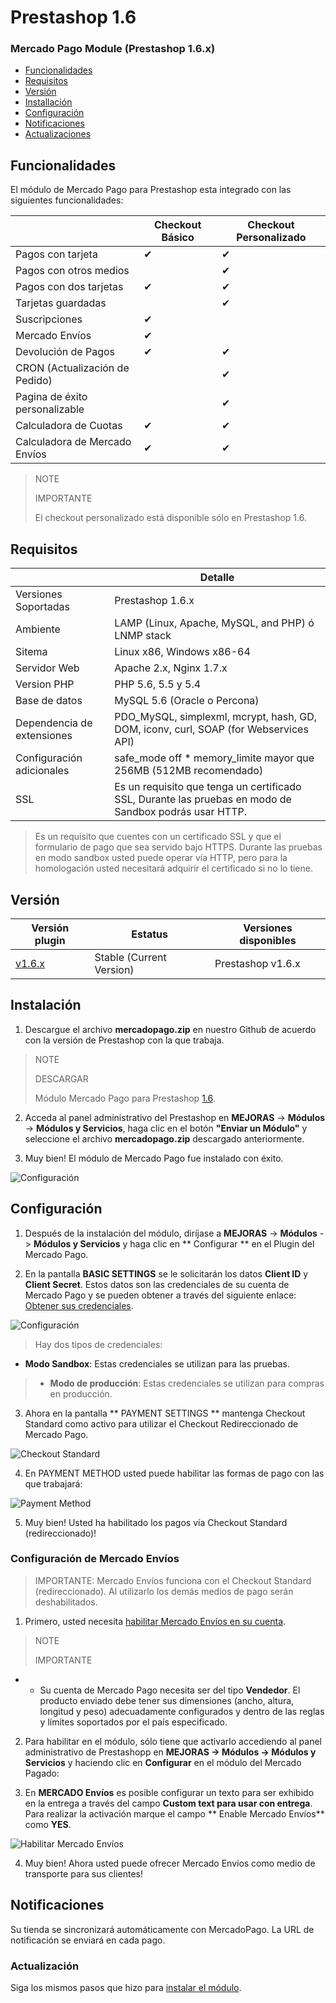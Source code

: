 # Prestashop 1.6


### Mercado Pago Module (Prestashop 1.6.x)

* [Funcionalidades](#bookmark_Funcionalidades)
* [Requisitos](#bookmark_Requisitos)
* [Versión](#bookmark_Versión)
* [Installación](#bookmark_Instalación)
* [Configuración](#bookmark_Configuración)
* [Notificaciones](#bookmark_Notificaciones)
* [Actualizaciones](#bookmark_Actualizaciones)

## Funcionalidades

El módulo de Mercado Pago para Prestashop esta integrado con las siguientes funcionalidades:


|                                	| Checkout Básico 	| Checkout Personalizado 	|
|--------------------------------	|-----------------	|------------------------	|
| Pagos con tarjeta              	| ✔               	| ✔                      	|
| Pagos con otros medios         	|                 	| ✔                      	|
| Pagos con dos tarjetas         	| ✔               	| ✔                      	|
| Tarjetas guardadas             	|                 	| ✔                      	|
| Suscripciones                  	| ✔               	|                        	|
| Mercado Envíos                  	| ✔               	|                        	|
| Devolución de Pagos            	| ✔               	| ✔                      	|
| CRON (Actualización de Pedido) 	|                 	| ✔                      	|
| Pagina de éxito personalizable 	|                 	| ✔                      	|
| Calculadora de Cuotas          	| ✔               	| ✔                      	|
| Calculadora de Mercado Envíos     | ✔               	| ✔                      	|

> NOTE
>
> IMPORTANTE
>
> El checkout personalizado está disponible sólo en Prestashop 1.6.

## Requisitos

|                            | Detalle                                                                                        |
|----------------------------|------------------------------------------------------------------------------------------------|
| Versiones Soportadas       | Prestashop 1.6.x                                                                       |
| Ambiente                   | LAMP (Linux, Apache, MySQL, and PHP) ó LNMP stack                                              |
| Sitema                     | Linux x86, Windows x86-64                                                                      |
| Servidor Web               | Apache 2.x,  Nginx 1.7.x                                                                       |
| Version PHP                | PHP 5.6, 5.5 y 5.4                                                                             |
| Base de datos              | MySQL 5.6 (Oracle o Percona)                                                                  |
| Dependencia de extensiones | PDO_MySQL, simplexml, mcrypt, hash, GD, DOM, iconv, curl, SOAP (for Webservices API)           |
| Configuración adicionales  | safe_mode off * memory_limite mayor que 256MB (512MB recomendado)                              |
| SSL                        | Es un requisito que tenga un certificado SSL, Durante las pruebas en modo de Sandbox podrás usar HTTP.|

>Es un requisito que cuentes con un certificado SSL y que el formulario de pago que sea servido bajo HTTPS. Durante las pruebas en modo sandbox usted puede operar vía HTTP, pero para la homologación usted necesitará adquirir el certificado si no lo tiene.

## Versión

| Versión plugin                                               | Estatus                   | Versiones disponibles |
|-------------------------------------------------------------|--------------------------|---------------------|
| [v1.6.x](https://github.com/mercadopago/cart-prestashop-6/) | Stable (Current Version) | Prestashop v1.6.x   |

## Instalación

1) Descargue el archivo **mercadopago.zip** en nuestro Github de acuerdo con la versión de Prestashop con la que trabaja.

> NOTE
>
> DESCARGAR
>
> Módulo Mercado Pago para Prestashop [1.6](https://github.com/mercadopago/cart-prestashop-6/blob/master/mercadopago.zip).

2) Acceda al panel administrativo del Prestashop en **MEJORAS** -> **Módulos** -> **Módulos y Servicios**, haga clic en el botón **"Enviar un Módulo"** y seleccione el archivo **mercadopago.zip** descargado anteriormente.

3) Muy bien! El módulo de Mercado Pago fue instalado con éxito.

![Configuración](/images/prestashop_select_mp_file.gif)


## Configuración

1) Después de la instalación del módulo, diríjase a **MEJORAS** -> **Módulos** -> **Módulos y Servicios** y haga clic en ** Configurar ** en el Plugin del Mercado Pago.

2) En la pantalla **BASIC SETTINGS** se le solicitarán los datos **Client ID** y **Client Secret**. Estos datos son las credenciales de su cuenta de Mercado Pago y se pueden obtener a través del siguiente enlace: [Obtener sus credenciales](https://www.mercadopago.com/mla/account/credentials?type=basic).

![Configuración](/images/prestashop_credentials_configuration.gif)

> Hay dos tipos de credenciales:
* **Modo Sandbox**: Estas credenciales se utilizan para las pruebas.
> * **Modo de producción**: Estas credenciales se utilizan para compras en producción.

3) Ahora en la pantalla ** PAYMENT SETTINGS ** mantenga Checkout Standard como activo para utilizar el Checkout Redireccionado de Mercado Pago.

![Checkout Standard](/images/prestashop_checkout_standard.png)

4) En PAYMENT METHOD usted puede habilitar las formas de pago con las que trabajará:

![Payment Method](/images/prestashop_payment_method.png)

5) Muy bien! Usted ha habilitado los pagos vía Checkout Standard (redireccionado)!

### Configuración de Mercado Envíos

> IMPORTANTE: Mercado Envíos funciona con el Checkout Standard (redireccionado). Al utilizarlo los demás medios de pago serán deshabilitados.

1) Primero, usted necesita [habilitar Mercado Envíos en su cuenta](http://shipping.mercadopago.com.ar/optin/doOptin).

> NOTE
>
> IMPORTANTE
>

* * Su cuenta de Mercado Pago necesita ser del tipo **Vendedor**.
El producto enviado debe tener sus dimensiones (ancho, altura, longitud y peso) adecuadamente configurados y dentro de las reglas y límites soportados por el país especificado.

2) Para habilitar en el módulo, sólo tiene que activarlo accediendo al panel administrativo de Prestashopp en **MEJORAS -> Módulos -> Módulos y Servicios** y haciendo clic en **Configurar** en el módulo del Mercado Pagado:

3) En **MERCADO Envíos** es posible configurar un texto para ser exhibido en la entrega a través del campo **Custom text para usar con entrega**. Para realizar la activación marque el campo ** Enable Mercado Envíos** como **YES**.

![Habilitar Mercado Envíos](/images/prestashop_mercado_envios.png)

4) Muy bien! Ahora usted puede ofrecer Mercado Envíos como medio de transporte para sus clientes!


## Notificaciones

Su tienda se sincronizará automáticamente con MercadoPago. La URL de notificación se enviará en cada pago.


### Actualización

Siga los mismos pasos que hizo para [instalar el módulo](#bookmark_instalación).
